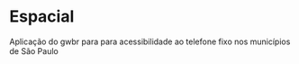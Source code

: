# Espacial

Aplicação do gwbr para para acessibilidade ao telefone fixo nos municípios de São Paulo
